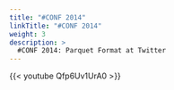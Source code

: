 ```yaml
---
title: "#CONF 2014"
linkTitle: "#CONF 2014"
weight: 3
description: >
  #CONF 2014: Parquet Format at Twitter
---
```


{{< youtube Qfp6Uv1UrA0 >}}
